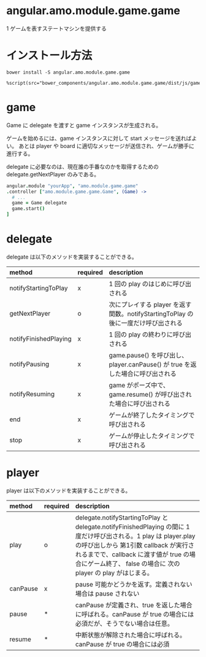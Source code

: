 # angular.amo.module.game.game

1 ゲームを表すステートマシンを提供する

# インストール方法
```
bower install -S angular.amo.module.game.game
```

```haml:index.haml
%script(src="bower_components/angular.amo.module.game.game/dist/js/game.min.js")
```

# game
Game に delegate を渡すと game インスタンスが生成される。

ゲームを始めるには、game インスタンスに対して start メッセージを送ればよい。
あとは player や board に適切なメッセージが送信され、ゲームが勝手に進行する。

delegate に必要なのは、現在誰の手番なのかを取得するための delegate.getNextPlayer のみである。

```coffee
angular.module "yourApp", "amo.module.game.game"
.controller ["amo.module.game.game.Game", (Game) ->
  # ...
  game = Game delegate
  game.start()
]
```

# delegate
delegate は以下のメソッドを実装することができる。

| method | required | description |
|:-------|:---------|:------------|
| notifyStartingToPlay | x | 1 回の play のはじめに呼び出される |
| getNextPlayer | o | 次にプレイする player を返す関数。notifyStartingToPlay の後に一度だけ呼び出される |
| notifyFinishedPlaying | x | 1 回の play の終わりに呼び出される |
| notifyPausing | x | game.pause() を呼び出し、player.canPause() が true を返した場合に呼び出される |
| notifyResuming | x | game がポーズ中で、game.resume() が呼び出された場合に呼び出される |
| end | x | ゲームが終了したタイミングで呼び出される |
| stop | x | ゲームが停止したタイミングで呼び出される |

# player
player は以下のメソッドを実装することができる。

| method | required | description |
|:--|:--|:--|
| play | o | delegate.notifyStartingToPlay と delegate.notifyFinishedPlaying の間に 1 度だけ呼び出される。1 play は player.play の呼び出しから 第1引数 callback が実行されるまでで、callback に渡す値が true の場合にゲーム終了、 false の場合に 次の player の play がはじまる。 |
| canPause | x | pause 可能かどうかを返す。定義されない場合は pause されない |
| pause | * | canPause が定義され、true を返した場合に呼ばれる。canPause が true の場合には必須だが、そうでない場合は任意。 |
| resume | * | 中断状態が解除された場合に呼ばれる。 canPause が true の場合には必須 |



